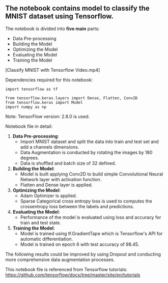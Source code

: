 The notebook contains model to **classify the MNIST dataset using Tensorflow.** 
--------------------------------------------------------------------------
The notebook is divided into **five main** parts:

* Data Pre-processing 
* Building the Model 
* Optimizing the Model
* Evaluating the Model
* Training the Model 

[Classify MNIST with Tensorflow Video.mp4]

Dependencies required for this notebook:

``````````
import tensorflow as tf

from tensorflow.keras.layers import Dense, Flatten, Conv2D
from tensorflow.keras import Model
import numpy as np

```````````
Note: TensorFlow version: 2.8.0 is used.

Notebook file in detail: 

1. **Data Pre-processing**:
	* Import MNIST dataset and split the data into train and test set and add a channels dimensions. 
	* Data Augmentation is conducted by rotating the images by 180 degrees. 
	* Data is shuffled and batch size of 32 defined. 
2. **Building the Model**:
	* Model is built applying Conv2D to build simple Convolutional Neural Network layer with activation function. 
	*  Flatten and Dense layer is applied.
3. **Optimizing the Model**:
	* Adam Optimizer is applied.
	* Sparse Categorical cross entropy loss is used to computes the crossentropy loss between the labels and predictions. 
4. **Evaluating the Model**:
	* Performance of the model is evaluated using loss and accuracy for train and test state. 
5. **Training the Model**: 
	* Model is trained using tf.GradientTape which is Tensorflow's API for automatic differentiation. 
	* Model is trained on epoch 6 with test accuracy of 98.45. 

The following results could be improved by using Dropout and conducting more comprehensive data augmentation processes. 

This notebook file is referenced from Tensorflow tutorials: https://github.com/tensorflow/docs/tree/master/site/en/tutorials

